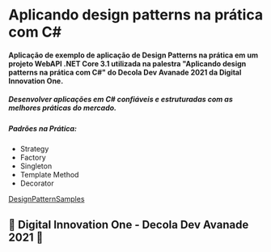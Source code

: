 # Aplicando design patterns na prática com C#

#### Aplicação de exemplo de aplicação de Design Patterns na prática em um projeto WebAPI .NET Core 3.1 utilizada na palestra "Aplicando design patterns na prática com C#" do Decola Dev Avanade 2021 da Digital Innovation One.

##### Desenvolver aplicações em C# confiáveis e estruturadas com as melhores práticas do mercado.

##### Padrões na Prática:
- Strategy
- Factory
- Singleton
- Template Method
- Decorator

[DesignPatternSamples](https://github.com/JM-2/Aplicando-DesignPatterns-CSharp/tree/master/DesignPatternSamples-main)

## 🚀 Digital Innovation One - Decola Dev Avanade 2021 🚀

